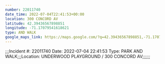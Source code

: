 ```yaml
---
number: 22011740
date_time: 2022-07-04T22:41:53+00:00
location: 300 CONCORD AV
latitude: 42.39436567898851
longitude: -71.17079541618621
type: AND WALK
google_maps_link: https://maps.google.com/?q=42.39436567898851,-71.17079541618621
---
```


;;;Incident #: 22011740  Date: 2022-07-04 22:41:53   Type: PARK AND WALK;;;Location: UNDERWOOD PLAYGROUND / 300 CONCORD AV;;;;;;
